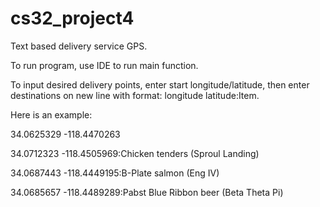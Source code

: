 # cs32_project4
Text based delivery service GPS.

To run program, use IDE to run main function.

To input desired delivery points, enter start longitude/latitude, then enter destinations on new line with format: longitude latitude:Item.

Here is an example:

34.0625329 -118.4470263

34.0712323 -118.4505969:Chicken tenders (Sproul Landing)

34.0687443 -118.4449195:B-Plate salmon (Eng IV)

34.0685657 -118.4489289:Pabst Blue Ribbon beer (Beta Theta Pi)
